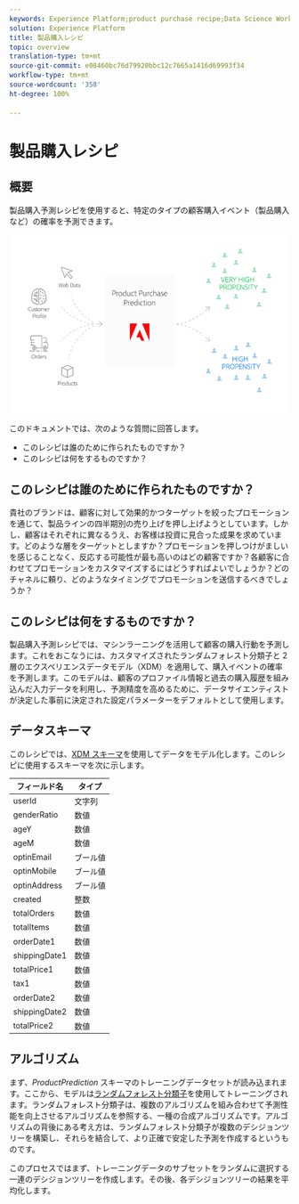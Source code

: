 ```yaml
---
keywords: Experience Platform;product purchase recipe;Data Science Workspace;popular topics
solution: Experience Platform
title: 製品購入レシピ
topic: overview
translation-type: tm+mt
source-git-commit: e08460bc76d79920bbc12c7665a1416d69993f34
workflow-type: tm+mt
source-wordcount: '358'
ht-degree: 100%

---
```



# 製品購入レシピ

## 概要

製品購入予測レシピを使用すると、特定のタイプの顧客購入イベント（製品購入など）の確率を予測できます。

![](../images/pre-built-recipes/ppp_bigpicture.png)

このドキュメントでは、次のような質問に回答します。
* このレシピは誰のために作られたものですか？
* このレシピは何をするものですか？

## このレシピは誰のために作られたものですか？

貴社のブランドは、顧客に対して効果的かつターゲットを絞ったプロモーションを通じて、製品ラインの四半期別の売り上げを押し上げようとしています。しかし、顧客はそれぞれに異なるうえ、お客様は投資に見合った成果を求めています。どのような層をターゲットとしますか？プロモーションを押しつけがましいを感じることなく、反応する可能性が最も高いのはどの顧客ですか？各顧客に合わせてプロモーションをカスタマイズするにはどうすればよいでしょうか？どのチャネルに頼り、どのようなタイミングでプロモーションを送信するべきでしょうか？

## このレシピは何をするものですか？

製品購入予測レシピでは、マシンラーニングを活用して顧客の購入行動を予測します。これをおこなうには、カスタマイズされたランダムフォレスト分類子と 2 層のエクスペリエンスデータモデル（XDM）を適用して、購入イベントの確率を予測します。このモデルは、顧客のプロファイル情報と過去の購入履歴を組み込んだ入力データを利用し、予測精度を高めるために、データサイエンティストが決定した事前に決定された設定パラメーターをデフォルトとして使用します。

## データスキーマ

このレシピでは、[XDM スキーマ](../../xdm/home.md)を使用してデータをモデル化します。このレシピに使用するスキーマを次に示します。

| フィールド名 | タイプ |
--- | ---
| userId | 文字列 |
| genderRatio | 数値 |
| ageY | 数値 |
| ageM | 数値 |
| optinEmail | ブール値 |
| optinMobile | ブール値 |
| optinAddress | ブール値 |
| created | 整数 |
| totalOrders | 数値 |
| totalItems | 数値 |
| orderDate1 | 数値 |
| shippingDate1 | 数値 |
| totalPrice1 | 数値 |
| tax1 | 数値 |
| orderDate2 | 数値 |
| shippingDate2 | 数値 |
| totalPrice2 | 数値 |


## アルゴリズム

まず、*ProductPrediction* スキーマのトレーニングデータセットが読み込まれます。ここから、モデルは[ランダムフォレスト分類子](https://scikit-learn.org/stable/modules/generated/sklearn.ensemble.RandomForestClassifier.html)を使用してトレーニングされます。ランダムフォレスト分類子は、複数のアルゴリズムを組み合わせて予測性能を向上させるアルゴリズムを参照する、一種の合成アルゴリズムです。アルゴリズムの背後にある考え方は、ランダムフォレスト分類子が複数のデシジョンツリーを構築し、それらを結合して、より正確で安定した予測を作成するというものです。

このプロセスではまず、トレーニングデータのサブセットをランダムに選択する一連のデシジョンツリーを作成します。その後、各デシジョンツリーの結果を平均化します。